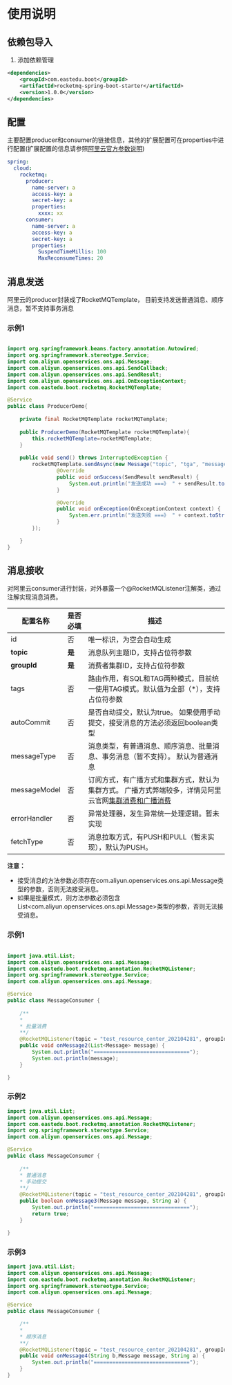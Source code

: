 # 使用说明


## 依赖包导入

1. 添加依赖管理

```xml
<dependencies>
    <groupId>com.eastedu.boot</groupId>
    <artifactId>rocketmq-spring-boot-starter</artifactId>
    <version>1.0.0</version>
</dependencies>
```
## 配置
主要配置producer和consumer的链接信息，其他的扩展配置可在properties中进行配置(扩展配置的信息请参照[阿里云官方参数说明](https://help.aliyun.com/product/29530.html?spm=a2c4g.11186623.6.540.34bb5a91haeVi3))

```yaml
spring:
  cloud:
    rocketmq:
      producer:
        name-server: a
        access-key: a
        secret-key: a
        properties:
          xxxx: xx
      consumer:
        name-server: a
        access-key: a
        secret-key: a
        properties:  
          SuspendTimeMillis: 100       
          MaxReconsumeTimes: 20                 


```

## 消息发送

阿里云的producer封装成了RocketMQTemplate， 目前支持发送普通消息、顺序消息，暂不支持事务消息

### 示例1
```java

import org.springframework.beans.factory.annotation.Autowired;
import org.springframework.stereotype.Service;
import com.aliyun.openservices.ons.api.Message;
import com.aliyun.openservices.ons.api.SendCallback;
import com.aliyun.openservices.ons.api.SendResult;
import com.aliyun.openservices.ons.api.OnExceptionContext;
import com.eastedu.boot.rocketmq.RocketMQTemplate;

@Service
public class ProducerDemo{
     
    private final RocketMQTemplate rocketMQTemplate;
    
    public ProducerDemo(RocketMQTemplate rocketMQTemplate){
        this.rocketMQTemplate=rocketMQTemplate;
    }
 
    public void send() throws InterruptedException {
        rocketMQTemplate.sendAsync(new Message("topic", "tga", "message".getBytes()), new SendCallback() {
                @Override
                public void onSuccess(SendResult sendResult) {
                    System.out.println("发送成功 ===》 " + sendResult.toString());
                }

                @Override
                public void onException(OnExceptionContext context) {
                    System.err.println("发送失败 ===》 " + context.toString());
                }
        });

    }
}
```

## 消息接收
对阿里云consumer进行封装，对外暴露一个@RocketMQListener注解类，通过注解实现消息消费。

| 配置名称     | 是否必填 | 描述                                                         |
| ------------ | -------- | ------------------------------------------------------------ |
| id           | 否       | 唯一标识，为空会自动生成                                     |
| **topic**    | **是**   | 消息队列主题ID，支持占位符参数                                               |
| **groupId**  | **是**   | 消费者集群ID，支持占位符参数                                                  |
| tags         | 否       | 路由作用，有SQL和TAG两种模式，目前统一使用TAG模式。默认值为全部（*），支持占位符参数  |
| autoCommit   | 否       | 是否自动提交，默认为true。 如果使用手动提交，接受消息的方法必须返回boolean类型 |
| messageType  | 否       | 消息类型，有普通消息、顺序消息、批量消息、事务消息（暂不支持）。 默认为普通消息 |
| messageModel | 否       | 订阅方式，有广播方式和集群方式，默认为集群方式。 广播方式弊端较多，详情见阿里云官网[集群消费和广播消费](https://help.aliyun.com/document_detail/43163.htm?spm=a2c4g.11186623.2.7.41cf5eaeWUfHUm#concept-2047071) |
| errorHandler | 否       | 异常处理器，发生异常统一处理逻辑。暂未实现                   |
| fetchType    | 否       | 消息拉取方式，有PUSH和PULL（暂未实现），默认为PUSH。         |

**注意：**
* 接受消息的方法参数必须存在com.aliyun.openservices.ons.api.Message类型的参数，否则无法接受消息。    
* 如果是批量模式，则方法参数必须包含List<com.aliyun.openservices.ons.api.Message>类型的参数，否则无法接受消息。  

### 示例1

```java

import java.util.List;
import com.aliyun.openservices.ons.api.Message;
import com.eastedu.boot.rocketmq.annotation.RocketMQListener;
import org.springframework.stereotype.Service;
import com.aliyun.openservices.ons.api.Message;

@Service
public class MessageConsumer {
     
    /**
    *
    * 批量消费
    **/
    @RocketMQListener(topic = "test_resource_center_202104281", groupId = "test_resource_center_202104281", messageType = MessageType.Batch)
    public void onMessage2(List<Message> message) {
        System.out.println("===============================");
        System.out.println(message);
    }

}
```

### 示例2

```java
import java.util.List;
import com.aliyun.openservices.ons.api.Message;
import com.eastedu.boot.rocketmq.annotation.RocketMQListener;
import org.springframework.stereotype.Service;
import com.aliyun.openservices.ons.api.Message;

@Service
public class MessageConsumer {
    
    /**
    * 普通消息
    * 手动提交
    **/
    @RocketMQListener(topic = "test_resource_center_202104281", groupId = "test_resource_center_202104281", batch = false)
    public boolean onMessage3(Message message, String a) {
        System.out.println("===============================");
        return true;
    }

}

```

### 示例3

```java
import java.util.List;
import com.aliyun.openservices.ons.api.Message;
import com.eastedu.boot.rocketmq.annotation.RocketMQListener;
import org.springframework.stereotype.Service;
import com.aliyun.openservices.ons.api.Message;

@Service
public class MessageConsumer {

    /**
    *
    * 顺序消息
    **/
    @RocketMQListener(topic = "test_resource_center_202104281", groupId = "test_resource_center_202104281", messageType = MessageType.Ordered)
    public void onMessage4(String b,Message message, String a) {
        System.out.println("===============================");
    }
}
```